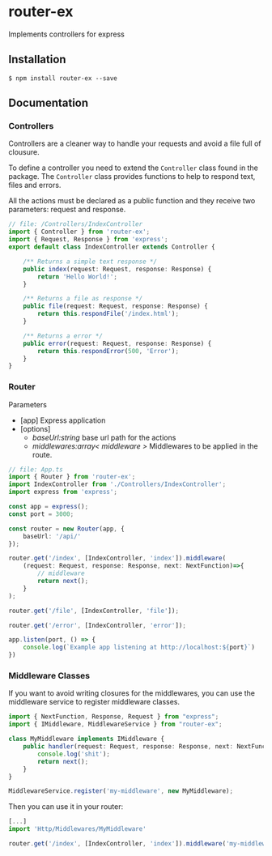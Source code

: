 # router-ex
Implements controllers for express
## Installation

```
$ npm install router-ex --save
```


## Documentation

### Controllers
Controllers are a cleaner way to handle your requests and avoid a file full of clousure.

To define a controller you need to extend the `Controller` class found in the package. The `Controller` class provides functions to help to respond text, files and errors.

All the actions must be declared as a public function and they receive two parameters: request and response.


```ts
// file: /Controllers/IndexController
import { Controller } from 'router-ex';
import { Request, Response } from 'express';
export default class IndexController extends Controller {

    /** Returns a simple text response */
    public index(request: Request, response: Response) {
        return 'Hello World!';
    }

    /** Returns a file as response */
    public file(request: Request, response: Response) {
        return this.respondFile('/index.html');
    }

    /** Returns a error */
    public error(request: Request, response: Response) {
        return this.respondError(500, 'Error');
    }
}
```

### Router

Parameters
- [app] Express application
- [options]
    - *baseUrl:string* base url path for the actions
    - *middlewares:array< middleware >* Middlewares to be applied in the route.  

```ts
// file: App.ts
import { Router } from 'router-ex';
import IndexController from './Controllers/IndexController';
import express from 'express';

const app = express();
const port = 3000;

const router = new Router(app, {
    baseUrl: '/api/'
});

router.get('/index', [IndexController, 'index']).middleware(
    (request: Request, response: Response, next: NextFunction)=>{
        // middleware
        return next();
    }
);

router.get('/file', [IndexController, 'file']);

router.get('/error', [IndexController, 'error']);

app.listen(port, () => {
    console.log(`Example app listening at http://localhost:${port}`)
})
```


### Middleware Classes

If you want to avoid writing closures for the middlewares, you can use the middleware service to register middleware classes.

```ts
import { NextFunction, Response, Request } from "express";
import { IMiddleware, MiddlewareService } from "router-ex";

class MyMiddleware implements IMiddleware {
    public handler(request: Request, response: Response, next: NextFunction) {
        console.log('shit');
        return next();
    }
}

MiddlewareService.register('my-middleware', new MyMiddleware);
```

Then you can use it in your router:

```ts
[...]
import 'Http/Middlewares/MyMiddleware'

router.get('/index', [IndexController, 'index']).middleware('my-middleware');
```